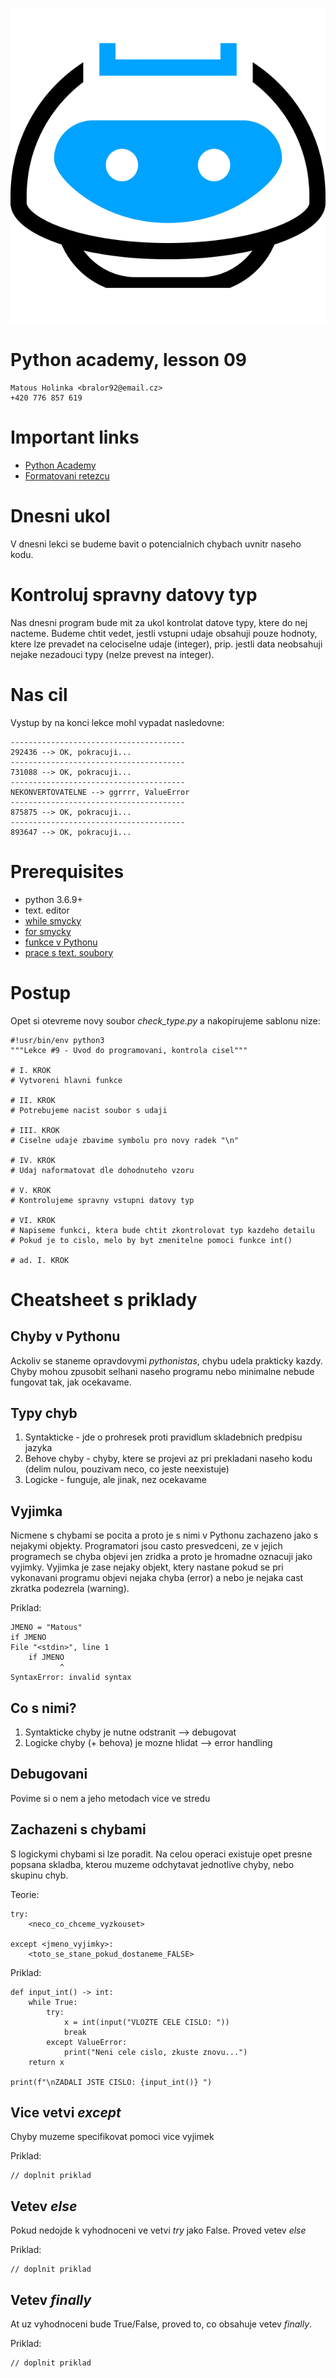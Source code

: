 ![](../images/engeto.png)
# Python academy, lesson 09

    Matous Holinka <bralor92@email.cz>
    +420 776 857 619

# Important links
- [Python Academy](https://engeto.com/cs/kurz/online-python-akademie/studium/5wIl0U-rRCSiJvbvBTPRUA/zachyceni-chyb/uvod-do-kurzu)
- [Formatovani retezcu](https://realpython.com/python-f-strings/)


# Dnesni ukol
V dnesni lekci se budeme bavit o potencialnich chybach uvnitr naseho kodu.


# Kontroluj spravny datovy typ
Nas dnesni program bude mit za ukol kontrolat datove typy, ktere do nej nacteme. Budeme chtit vedet, jestli vstupni udaje obsahuji pouze hodnoty, ktere lze prevadet na celociselne udaje (integer), prip. jestli data neobsahuji nejake nezadouci typy (nelze prevest na integer).

# Nas cil
Vystup by na konci lekce mohl vypadat nasledovne:
```
---------------------------------------
292436 --> OK, pokracuji...
---------------------------------------
731088 --> OK, pokracuji...
---------------------------------------
NEKONVERTOVATELNE --> ggrrrr, ValueError
---------------------------------------
875875 --> OK, pokracuji...
---------------------------------------
893647 --> OK, pokracuji...
```

# Prerequisites
- python 3.6.9+
- text. editor
- [while smycky](https://github.com/Bralor/python_academy/tree/master/lesson04#while-cyklus)
- [for smycky](https://github.com/Bralor/python_academy/tree/master/lesson05#for-cyklus)
- [funkce v Pythonu](https://github.com/Bralor/python_academy/tree/master/lesson06#funkce)
- [prace s text. soubory](https://github.com/Bralor/python_academy/tree/master/lesson08#prace-se-soubory-pomoci-pythonu)

# Postup
Opet si otevreme novy soubor *check_type.py* a nakopirujeme sablonu nize:
```
#!usr/bin/env python3
"""Lekce #9 - Uvod do programovani, kontrola cisel"""

# I. KROK
# Vytvoreni hlavni funkce

# II. KROK
# Potrebujeme nacist soubor s udaji

# III. KROK
# Ciselne udaje zbavime symbolu pro novy radek "\n"

# IV. KROK
# Udaj naformatovat dle dohodnuteho vzoru

# V. KROK
# Kontrolujeme spravny vstupni datovy typ

# VI. KROK
# Napiseme funkci, ktera bude chtit zkontrolovat typ kazdeho detailu
# Pokud je to cislo, melo by byt zmenitelne pomoci funkce int()

# ad. I. KROK

```

# Cheatsheet s priklady
## Chyby v Pythonu
Ackoliv se staneme opravdovymi _pythonistas_, chybu udela prakticky kazdy. Chyby mohou zpusobit selhani naseho programu nebo minimalne nebude fungovat tak, jak ocekavame.

## Typy chyb
1. Syntakticke - jde o prohresek proti pravidlum skladebnich predpisu jazyka
2. Behove chyby - chyby, ktere se projevi az pri prekladani naseho kodu (delim nulou, pouzivam neco, co jeste neexistuje)
2. Logicke - funguje, ale jinak, nez ocekavame

## Vyjimka
Nicmene s chybami se pocita a proto je s nimi v Pythonu zachazeno jako s nejakymi objekty. Programatori jsou casto presvedceni, ze v jejich programech se chyba objevi jen zridka a proto je hromadne oznacuji jako vyjimky. Vyjimka je zase nejaky objekt, ktery nastane pokud se pri vykonavani programu objevi nejaka chyba (error) a nebo je nejaka cast zkratka podezrela (warning).

Priklad:
```
JMENO = "Matous"
if JMENO
File "<stdin>", line 1
    if JMENO
           ^
SyntaxError: invalid syntax
```

## Co s nimi?
1. Syntakticke chyby je nutne odstranit --> debugovat
2. Logicke chyby (+ behova) je mozne hlidat --> error handling

## Debugovani
Povime si o nem a jeho metodach vice ve stredu

## Zachazeni s chybami
S logickymi chybami si lze poradit. Na celou operaci existuje opet presne popsana skladba, kterou muzeme odchytavat jednotlive chyby, nebo skupinu chyb. 

Teorie:
```
try:
    <neco_co_chceme_vyzkouset>

except <jmeno_vyjimky>:
    <toto_se_stane_pokud_dostaneme_FALSE>
```

Priklad:
```
def input_int() -> int:
    while True:
        try:
            x = int(input("VLOZTE CELE CISLO: "))
            break
        except ValueError:
            print("Neni cele cislo, zkuste znovu...")
    return x

print(f"\nZADALI JSTE CISLO: {input_int()} ")
```

## Vice vetvi *except*
Chyby muzeme specifikovat pomoci vice vyjimek

Priklad:
```
// doplnit priklad
```

## Vetev *else*
Pokud nedojde k vyhodnoceni ve vetvi _try_ jako False. Proved vetev *else*

Priklad:
```
// doplnit priklad
```

## Vetev *finally*
At uz vyhodnoceni bude True/False, proved to, co obsahuje vetev *finally*.

Priklad:
```
// doplnit priklad
```
